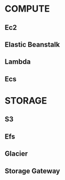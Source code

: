 # COMPUTE 

## Ec2 

## Elastic Beanstalk

## Lambda

## Ecs


# STORAGE

## S3 

## Efs

## Glacier

## Storage Gateway

